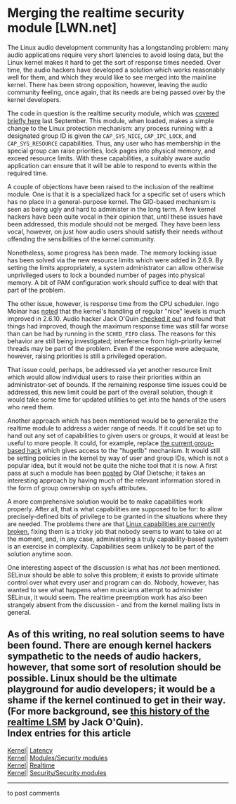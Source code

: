 # Merging the realtime security module [LWN.net]

The Linux audio development community has a longstanding problem: many audio applications require very short latencies to avoid losing data, but the Linux kernel makes it hard to get the sort of response times needed. Over time, the audio hackers have developed a solution which works reasonably well for them, and which they would like to see merged into the mainline kernel. There has been strong opposition, however, leaving the audio community feeling, once again, that its needs are being passed over by the kernel developers. 

The code in question is the realtime security module, which was [covered briefly here](/Articles/106010/) last September. This module, when loaded, makes a simple change to the Linux protection mechanism: any process running with a designated group ID is given the `CAP_SYS_NICE`, `CAP_IPC_LOCK`, and `CAP_SYS_RESOURCE` capabilities. Thus, any user who has membership in the special group can raise priorities, lock pages into physical memory, and exceed resource limits. With these capabilities, a suitably aware audio application can ensure that it will be able to respond to events within the required time. 

A couple of objections have been raised to the inclusion of the realtime module. One is that it is a specialized hack for a specific set of users which has no place in a general-purpose kernel. The GID-based mechanism is seen as being ugly and hard to administer in the long term. A few kernel hackers have been quite vocal in their opinion that, until these issues have been addressed, this module should not be merged. They have been less vocal, however, on just how audio users should satisfy their needs without offending the sensibilities of the kernel community. 

Nonetheless, some progress has been made. The memory locking issue has been solved via the new resource limits which were added in 2.6.9. By setting the limits appropriately, a system administrator can allow otherwise unprivileged users to lock a bounded number of pages into physical memory. A bit of PAM configuration work should suffice to deal with that part of the problem. 

The other issue, however, is response time from the CPU scheduler. Ingo Molnar has [noted](/Articles/118789/) that the kernel's handling of regular "nice" levels is much improved in 2.6.10. Audio hacker Jack O'Quin [checked it out](/Articles/118790/) and found that things had improved, though the maximum response time was still far worse than can be had by running in the `SCHED_FIFO` class. The reasons for this behavior are still being investigated; interference from high-priority kernel threads may be part of the problem. Even if the response were adequate, however, raising priorities is still a privileged operation. 

That issue could, perhaps, be addressed via yet another resource limit which would allow individual users to raise their priorities within an administrator-set of bounds. If the remaining response time issues could be addressed, this new limit could be part of the overall solution, though it would take some time for updated utilities to get into the hands of the users who need them. 

Another approach which has been mentioned would be to generalize the realtime module to address a wider range of needs. If it could be set up to hand out any set of capabilities to given users or groups, it would at least be useful to more people. It could, for example, replace [the current group-based hack](/Articles/84566/) which gives access to the "hugetlb" mechanism. It would still be setting policies in the kernel by way of user and group IDs, which is not a popular idea, but it would not be quite the niche tool that it is now. A first pass at such a module has been [posted](/Articles/118832/) by Olaf Dietsche; it takes an interesting approach by having much of the relevant information stored in the form of group ownership on sysfs attributes. 

A more comprehensive solution would be to make capabilities work properly. After all, that is what capabilities are supposed to be for: to allow precisely-defined bits of privilege to be granted in the situations where they are needed. The problems there are that [Linux capabilities are currently broken](http://lwn.net/Articles/79185/), fixing them is a tricky job that nobody seems to want to take on at the moment, and, in any case, administering a truly capability-based system is an exercise in complexity. Capabilities seem unlikely to be part of the solution anytime soon. 

One interesting aspect of the discussion is what has _not_ been mentioned. SELinux should be able to solve this problem; it exists to provide ultimate control over what every user and program can do. Nobody, however, has wanted to see what happens when musicians attempt to administer SELinux, it would seem. The realtime preemption work has also been strangely absent from the discussion - and from the kernel mailing lists in general. 

As of this writing, no real solution seems to have been found. There are enough kernel hackers sympathetic to the needs of audio hackers, however, that some sort of resolution should be possible. Linux should be the ultimate playground for audio developers; it would be a shame if the kernel continued to get in their way. (For more background, see [this history of the realtime LSM](/Articles/118804/) by Jack O'Quin).  
Index entries for this article  
---  
[Kernel](/Kernel/Index)| [Latency](/Kernel/Index#Latency)  
[Kernel](/Kernel/Index)| [Modules/Security modules](/Kernel/Index#Modules-Security_modules)  
[Kernel](/Kernel/Index)| [Realtime](/Kernel/Index#Realtime)  
[Kernel](/Kernel/Index)| [Security/Security modules](/Kernel/Index#Security-Security_modules)  
  


* * *

to post comments 
